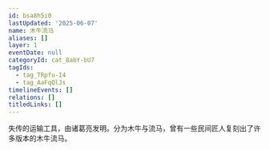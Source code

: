 ```yaml
---
id: bsa8h5i0
lastUpdated: '2025-06-07'
name: 木牛流马
aliases: []
layer: 1
eventDate: null
categoryId: cat_8abY-bU7
tagIds:
  - tag_TRpfu-I4
  - tag_AaFqQlJs
timelineEvents: []
relations: []
titledLinks: []
---
```

失传的运输工具，由诸葛亮发明。分为木牛与流马，曾有一些民间匠人复刻出了许多版本的木牛流马。
